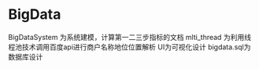 # BigData
BigDataSystem 为系统建模，计算第一二三步指标的文档
mlti_thread 为利用线程池技术调用百度api进行商户名称地位位置解析
UI为可视化设计
bigdata.sql为数据库设计